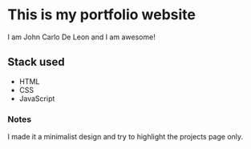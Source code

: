 # This is my portfolio website

I am John Carlo De Leon and I am awesome!

## Stack used

- HTML
- CSS
- JavaScript

### Notes

I made it a minimalist design and try to highlight the projects page only.
